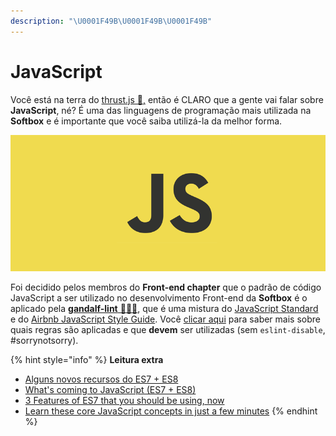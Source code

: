 ```yaml
---
description: "\U0001F49B\U0001F49B\U0001F49B"
---
```


# JavaScript

Você está na terra do [thrust.js 🚀,](https://github.com/Thrustjs) então é CLARO que a gente vai falar sobre **JavaScript**, né? É uma das linguagens de programação mais utilizada na **Softbox** e é importante que você saiba utilizá-la da melhor forma.

![](../.gitbook/assets/js.png)

Foi decidido pelos membros do **Front-end chapter** que o padrão de código JavaScript a ser utilizado no desenvolvimento Front-end da **Softbox** é o aplicado pela [**gandalf-lint** 🧙🏼‍♂️](codigo-bonito.md#gandalf-lint), que é uma mistura do [JavaScript Standard](https://standardjs.com/) e do [Airbnb JavaScript Style Guide](https://github.com/airbnb/javascript). Você [clicar aqui](https://github.com/SoftboxLab/gandalf-lint/blob/master/index.js) para saber mais sobre quais regras são aplicadas e que **devem** ser utilizadas \(sem `eslint-disable`, \#sorrynotsorry\).

{% hint style="info" %}
**Leitura extra**

* [Alguns novos recursos do ES7 + ES8](https://braziljs.org/blog/alguns-novos-recursos-es7-es8/)
* [What's coming to JavaScript \(ES7 + ES8\)](https://medium.com/@Murcul/whats-coming-to-javascript-es7-es8-8ce73c9a8ec9)
* [3 Features of ES7 that you should be using, now](https://derickbailey.com/2017/06/06/3-features-of-es7-and-beyond-that-you-should-be-using-now/)
* [Learn these core JavaScript concepts in just a few minutes](https://medium.freecodecamp.org/learn-these-core-javascript-concepts-in-just-a-few-minutes-f7a16f42c1b0)
{% endhint %}



